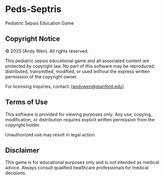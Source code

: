 # Peds-Septris
Pediatric Sepsis Education Game

## Copyright Notice
© 2025 [Andy Wen]. All rights reserved.

This pediatric sepsis educational game and all associated content are protected by copyright law. 
No part of this software may be reproduced, distributed, transmitted, modified, or used 
without the express written permission of the copyright owner.

For licensing inquiries, contact: [andywen@stanford.edu]

## Terms of Use
This software is provided for viewing purposes only. Any use, copying, modification, 
or distribution requires explicit written permission from the copyright holder.

Unauthorized use may result in legal action.

## Disclaimer
This game is for educational purposes only and is not intended as medical advice. 
Always consult qualified healthcare professionals for medical decisions.
